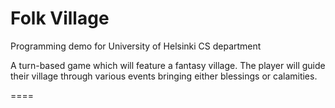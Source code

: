 Folk Village
===========

Programming demo for University of Helsinki CS department

A turn-based game which will feature a fantasy village. The player will guide their village through various events bringing either blessings or calamities.

====


